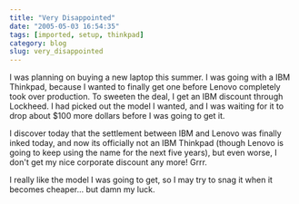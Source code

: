 ```yaml
---
title: "Very Disappointed"
date: "2005-05-03 16:54:35"
tags: [imported, setup, thinkpad]
category: blog
slug: very_disappointed
---
```


I was planning on buying a new laptop this summer. I was going with a IBM Thinkpad, because I wanted to finally get one before Lenovo completely took over production. To sweeten the deal, I get an IBM discount through Lockheed. I had picked out the model I wanted, and I was waiting for it to drop about $100 more dollars before I was going to get it.

I discover today that the settlement between IBM and Lenovo was finally inked today, and now its officially not an IBM Thinkpad (though Lenovo is going to keep using the name for the next five years), but even worse, I don't get my nice corporate discount any more! Grrr.

I really like the model I was going to get, so I may try to snag it when it becomes cheaper... but damn my luck.
